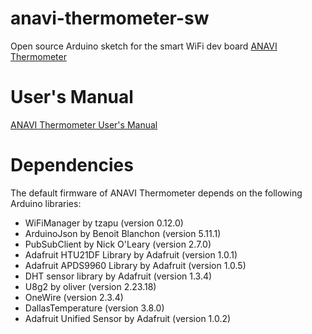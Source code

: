 # anavi-thermometer-sw

Open source Arduino sketch for the smart WiFi dev board [ANAVI Thermometer](https://anavi.technology/)

# User's Manual

[ANAVI Thermometer User's Manual](https://github.com/AnaviTechnology/anavi-docs/blob/master/anavi-thermometer/anavi-thermometer.md)

# Dependencies

The default firmware of ANAVI Thermometer depends on the following Arduino libraries:

* WiFiManager by tzapu (version 0.12.0)
* ArduinoJson by Benoit Blanchon (version 5.11.1)
* PubSubClient by Nick O'Leary (version 2.7.0)
* Adafruit HTU21DF Library by Adafruit (version 1.0.1)
* Adafruit APDS9960 Library by Adafruit (version 1.0.5)
* DHT sensor library by Adafruit (version 1.3.4)
* U8g2 by oliver (version 2.23.18)
* OneWire (version 2.3.4)
* DallasTemperature (version 3.8.0)
* Adafruit Unified Sensor by Adafruit (version 1.0.2)
